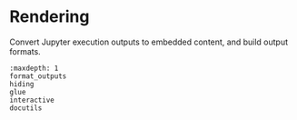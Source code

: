 # Rendering

Convert Jupyter execution outputs to embedded content,
and build output formats.

```{toctree}
:maxdepth: 1
format_outputs
hiding
glue
interactive
docutils
```
